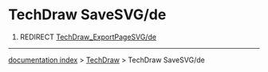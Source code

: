 # TechDraw SaveSVG/de
1.  REDIRECT [TechDraw\_ExportPageSVG/de](TechDraw_ExportPageSVG/de.md)

---
[documentation index](../README.md) > [TechDraw](TechDraw_Workbench.md) > TechDraw SaveSVG/de
